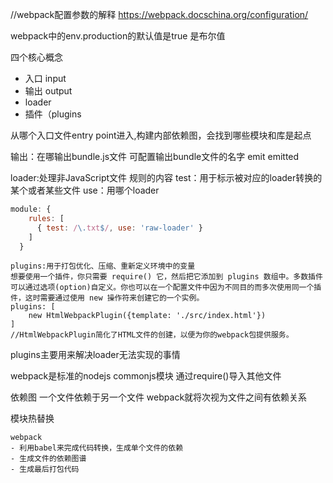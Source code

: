 //webpack配置参数的解释
https://webpack.docschina.org/configuration/

webpack中的env.production的默认值是true 是布尔值

四个核心概念
- 入口 input
- 输出 output
- loader
- 插件（plugins

从哪个入口文件entry point进入,构建内部依赖图，会找到哪些模块和库是起点

输出：在哪输出bundle.js文件 可配置输出bundle文件的名字 emit emitted

loader:处理非JavaScript文件
规则的内容
test：用于标示被对应的loader转换的某个或者某些文件
use：用哪个loader
```js
module: {
    rules: [
      { test: /\.txt$/, use: 'raw-loader' }
    ]
  }
```
```
plugins:用于打包优化、压缩、重新定义环境中的变量
想要使用一个插件，你只需要 require() 它，然后把它添加到 plugins 数组中。多数插件可以通过选项(option)自定义。你也可以在一个配置文件中因为不同目的而多次使用同一个插件，这时需要通过使用 new 操作符来创建它的一个实例。
plugins: [
    new HtmlWebpackPlugin({template: './src/index.html'})
]
//HtmlWebpackPlugin简化了HTML文件的创建，以便为你的webpack包提供服务。
```
plugins主要用来解决loader无法实现的事情

webpack是标准的nodejs commonjs模块
通过require()导入其他文件

依赖图
一个文件依赖于另一个文件
webpack就将次视为文件之间有依赖关系

模块热替换	
```
webpack
- 利用babel来完成代码转换，生成单个文件的依赖
- 生成文件的依赖图谱
- 生成最后打包代码
```














